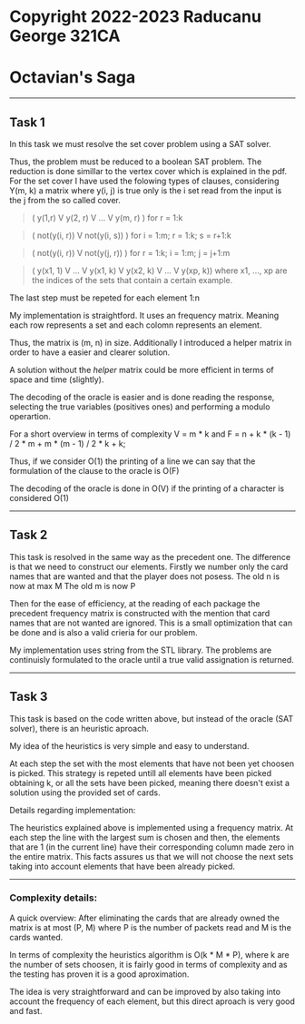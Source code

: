 # Copyright 2022-2023 Raducanu George 321CA

# Octavian's Saga
------
## Task 1

In this task we must resolve the set cover problem using a SAT solver.

Thus, the problem must be reduced to a boolean SAT problem.
The reduction is done simillar to the vertex cover which is explained
in the pdf. For the set cover I have used the folowing types of clauses, 
considering Y(m, k) a matrix where y(i, j) is true only is the i set read 
from the input is the j from the so called cover.

>( y(1,r) V y(2, r) V ... V y(m, r) ) for r = 1:k <br/>

>( not(y(i, r)) V not(y(i, s)) ) for i = 1:m; r = 1:k; s = r+1:k <br/>

>( not(y(i, r)) V not(y(j, r)) ) for r = 1:k; i = 1:m; j = j+1:m <br/>

>( y(x1, 1) V ... V y(x1, k) V y(x2, k) V ... V y(xp, k))
where x1, ..., xp are the indices of the sets that contain a certain example. 

The last step must be repeted for each element 1:n

My implementation is straightford. It uses an frequency matrix.
Meaning each row represents a set and each colomn represents an element.

Thus, the matrix is (m, n) in size. Additionally I introduced
a helper matrix in order to have a easier and clearer solution.

A solution without the *helper* matrix could be more efficient in
terms of space and time (slightly).

The decoding of the oracle is easier and is done reading the response,
selecting the true variables (positives ones) and performing a modulo
operartion.

For a short overview in terms of complexity V = m * k and F = n + k * (k - 1) / 2 * m + m * (m - 1) / 2 * k + k;

Thus, if we consider O(1) the printing of a line we can say that the 
formulation of the clause to the oracle is O(F)

The decoding of the oracle is done in O(V) if the printing of a character is
 considered O(1)

------
## Task 2

This task is resolved in the same way as the precedent one. The difference is
 that we need to construct our elements.
Firstly we number only the card names that are wanted and that the player
does not posess.
The old n is now at max M
The old m is now P

Then for the ease of efficiency, at the reading of each package the precedent
 frequency matrix is constructed with the mention that
 card names that are not wanted are ignored. This is a small optimization
 that can be done and is also a valid crieria for our problem.

 My implementation uses string from the STL library. 
 The problems are continuisly formulated to the oracle until a true 
 valid assignation is returned.

------
## Task 3
This task is based on the code written above, but instead of the oracle
(SAT solver), there is an heuristic aproach.

My idea of the heuristics is very simple and easy to understand.

At each step the set with the most elements that have not been yet
 choosen is picked. This strategy is repeted untill all
  elements have been picked obtaining k, or all the sets have been picked,
   meaning there doesn't exist a solution using the provided set of cards.

Details regarding implementation:

The heuristics explained above is implemented using a frequency matrix.
At each step the line with the largest sum is chosen and then, the
elements that are 1 (in the current line) have their corresponding column
 made zero in the entire matrix.
 This facts assures us that we will not choose the next sets taking 
 into account elements that have been already picked.

---
 ### Complexity details:
 
 A quick overview:
 After eliminating the cards that are already owned the matrix is at
 most (P, M) where P is the number of packets read and M is the cards
 wanted.

In terms of complexity the heuristics algorithm is 
O(k * M * P), where k are the number of sets choosen, 
it is fairly good in terms of complexity and as the testing
has proven it is a good aproximation.

The idea is very straightforward and can be improved by also taking
into account the frequency of each element, but this direct aproach 
is very good and fast.